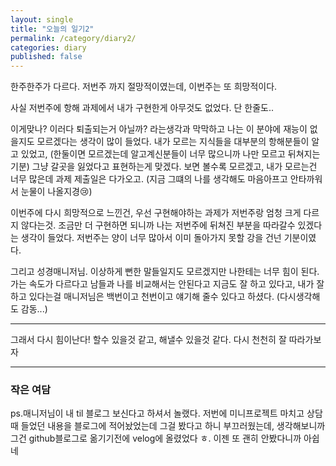```yaml
---
layout: single
title: "오늘의 일기2"
permalink: /category/diary2/
categories: diary
published: false
---
```


한주한주가 다르다.
저번주 까지 절망적이였는데,
이번주는 또 희망적이다.

사실 저번주에 항해 과제에서 내가 구현한게 아무것도 없었다.
단 한줄도..

이게맞나?
이러다 퇴출되는거 아닐까? 라는생각과
막막하고 나는 이 분야에 재능이 없을지도 모르겠다는 생각이 많이 들었다.
내가 모르는 지식들을 대부분의 항해분들이 알고 있었고,
(한둘이면 모르겠는데 알고계신분들이 너무 많으니까 나만 모르고 뒤쳐지는 기분)
그냥 갈곳을 잃었다고 표현하는게 맞겠다.
보면 볼수록 모르겠고, 내가 모르는건 너무 많은데 과제 제출일은 다가오고.
(지금 그떄의 나를 생각해도 마음아프고 안타까워서 눈물이 나올지경😢)

이번주에 다시 희망적으로 느낀건,
우선 구현해야하는 과제가 저번주랑 엄청 크게 다르지 않다는것.
조금만 더 구현하면 되니까
나는 저번주에 뒤쳐진 부분을 따라갈수 있겠다는 생각이 들었다.
저번주는 양이 너무 많아서 이미 돌아가지 못할 강을 건넌 기분이였다.

그리고 성경매니저님.
이상하게 뻔한 말들일지도 모르겠지만 나한테는 너무 힘이 된다.
가는 속도가 다르다고 남들과 나를 비교해서는 안된다고
지금도 잘 하고 있다고, 내가 잘 하고 있다는걸 매니저님은 백번이고 천번이고 얘기해 줄수 있다고 하셨다.
(다시생각해도 감동...)

---

그래서 다시 힘이난다!
할수 있을것 같고, 해낼수 있을것 같다.
다시 천천히 잘 따라가보자

---

### 작은 여담

ps.매니저님이 내 til 블로그 보신다고 하셔서 놀랬다. 저번에 미니프로젝트 마치고 상담때 들었던 내용을 블로그에 적어놨었는데 그걸 봤다고 하니 부끄러웠는데, 생각해보니까 그건 github블로그로 옮기기전에 velog에 올렸었다 ㅎ.
이젠 또 괜히 안봤다니까 아쉽네
